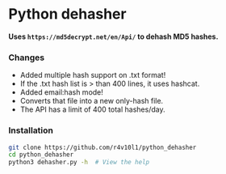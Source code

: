 # Python dehasher
**Uses ```https://md5decrypt.net/en/Api/``` to dehash MD5 hashes.**

### Changes
- Added multiple hash support on .txt format!
- If the .txt hash list is > than 400 lines, it uses hashcat.
- Added email:hash mode!
- Converts that file into a new only-hash file.
- The API has a limit of 400 total hashes/day.

### Installation
```bash
git clone https://github.com/r4v10l1/python_dehasher
cd python_dehasher
python3 dehasher.py -h  # View the help
```
